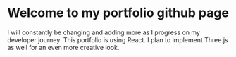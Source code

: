 # Welcome to my portfolio github page
I will constantly be changing and adding more as I progress on my developer journey. 
This portfolio is using React.
I plan to implement Three.js as well for an even more creative look.
